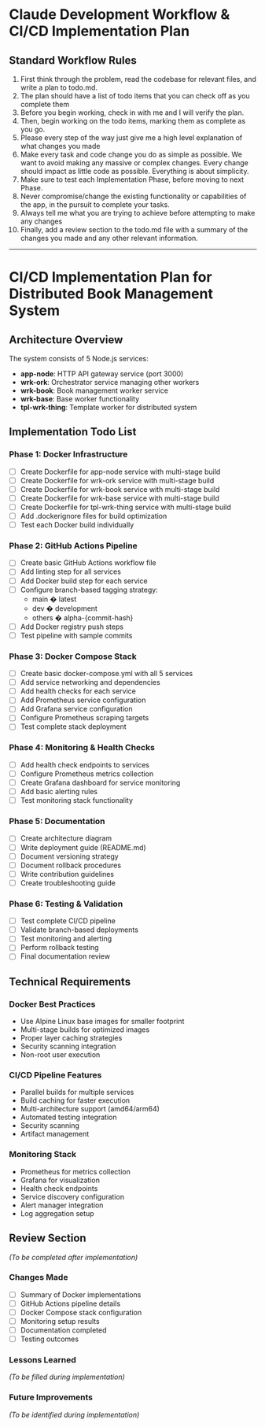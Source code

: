 # Claude Development Workflow & CI/CD Implementation Plan

## Standard Workflow Rules

1. First think through the problem, read the codebase for relevant files, and write a plan to todo.md.
2. The plan should have a list of todo items that you can check off as you complete them
3. Before you begin working, check in with me and I will verify the plan.
4. Then, begin working on the todo items, marking them as complete as you go.
5. Please every step of the way just give me a high level explanation of what changes you made
6. Make every task and code change you do as simple as possible. We want to avoid making any massive or complex changes. Every change should impact as little code as possible. Everything is about simplicity.
7. Make sure to test each Implementation Phase, before moving to next Phase.
8. Never compromise/change the existing functionality or capabilities of the app, in the pursuit to complete your tasks.
9. Always tell me what you are trying to achieve before attempting to make any changes
10. Finally, add a review section to the todo.md file with a summary of the changes you made and any other relevant information.

---

# CI/CD Implementation Plan for Distributed Book Management System

## Architecture Overview

The system consists of 5 Node.js services:
- **app-node**: HTTP API gateway service (port 3000)
- **wrk-ork**: Orchestrator service managing other workers
- **wrk-book**: Book management worker service
- **wrk-base**: Base worker functionality
- **tpl-wrk-thing**: Template worker for distributed system

## Implementation Todo List

### Phase 1: Docker Infrastructure
- [ ] Create Dockerfile for app-node service with multi-stage build
- [ ] Create Dockerfile for wrk-ork service with multi-stage build
- [ ] Create Dockerfile for wrk-book service with multi-stage build
- [ ] Create Dockerfile for wrk-base service with multi-stage build
- [ ] Create Dockerfile for tpl-wrk-thing service with multi-stage build
- [ ] Add .dockerignore files for build optimization
- [ ] Test each Docker build individually

### Phase 2: GitHub Actions Pipeline
- [ ] Create basic GitHub Actions workflow file
- [ ] Add linting step for all services
- [ ] Add Docker build step for each service
- [ ] Configure branch-based tagging strategy:
  - main � latest
  - dev � development
  - others � alpha-{commit-hash}
- [ ] Add Docker registry push steps
- [ ] Test pipeline with sample commits

### Phase 3: Docker Compose Stack
- [ ] Create basic docker-compose.yml with all 5 services
- [ ] Add service networking and dependencies
- [ ] Add health checks for each service
- [ ] Add Prometheus service configuration
- [ ] Add Grafana service configuration
- [ ] Configure Prometheus scraping targets
- [ ] Test complete stack deployment

### Phase 4: Monitoring & Health Checks
- [ ] Add health check endpoints to services
- [ ] Configure Prometheus metrics collection
- [ ] Create Grafana dashboard for service monitoring
- [ ] Add basic alerting rules
- [ ] Test monitoring stack functionality

### Phase 5: Documentation
- [ ] Create architecture diagram
- [ ] Write deployment guide (README.md)
- [ ] Document versioning strategy
- [ ] Document rollback procedures
- [ ] Write contribution guidelines
- [ ] Create troubleshooting guide

### Phase 6: Testing & Validation
- [ ] Test complete CI/CD pipeline
- [ ] Validate branch-based deployments
- [ ] Test monitoring and alerting
- [ ] Perform rollback testing
- [ ] Final documentation review

## Technical Requirements

### Docker Best Practices
- Use Alpine Linux base images for smaller footprint
- Multi-stage builds for optimized images
- Proper layer caching strategies
- Security scanning integration
- Non-root user execution

### CI/CD Pipeline Features
- Parallel builds for multiple services
- Build caching for faster execution
- Multi-architecture support (amd64/arm64)
- Automated testing integration
- Security scanning
- Artifact management

### Monitoring Stack
- Prometheus for metrics collection
- Grafana for visualization
- Health check endpoints
- Service discovery configuration
- Alert manager integration
- Log aggregation setup

## Review Section
*(To be completed after implementation)*

### Changes Made
- [ ] Summary of Docker implementations
- [ ] GitHub Actions pipeline details
- [ ] Docker Compose stack configuration
- [ ] Monitoring setup results
- [ ] Documentation completed
- [ ] Testing outcomes

### Lessons Learned
*(To be filled during implementation)*

### Future Improvements
*(To be identified during implementation)*